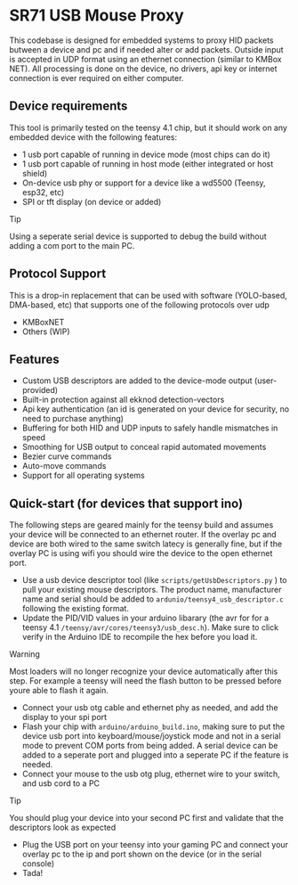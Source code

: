 # SR71 USB Mouse Proxy

This codebase is designed for embedded systems to proxy HID packets butween a device and pc and if needed alter or add packets. Outside input is accepted in UDP format using an ethernet connection (similar to KMBox NET). All processing is done on the device, no drivers, api key or internet connection is ever required on either computer. 

## Device requirements

This tool is primarily tested on the teensy 4.1 chip, but it should work on any embedded device with the following features:

- 1 usb port capable of running in device mode (most chips can do it)
- 1 usb port capable of running in host mode (either integrated or host shield)
- On-device usb phy or support for a device like a wd5500 (Teensy, esp32, etc)
- SPI or tft display (on device or added)
> [!TIP]
> Using a seperate serial device is supported to debug the build without adding a com port to the main PC.

## Protocol Support

This is a drop-in replacement that can be used with software (YOLO-based, DMA-based, etc) that supports one of the following protocols over udp

- KMBoxNET
- Others (WIP)

## Features

- Custom USB descriptors are added to the device-mode output (user-provided)
- Built-in protection against all ekknod detection-vectors
- Api key authentication (an id is generated on your device for security, no need to purchase anything)
- Buffering for both HID and UDP inputs to safely handle mismatches in speed
- Smoothing for USB output to conceal rapid automated movements
- Bezier curve commands
- Auto-move commands
- Support for all operating systems

## Quick-start (for devices that support ino)

The following steps are geared mainly for the teensy build and assumes your device will be connected to an ethernet router. If the overlay pc and device are both wired to the same switch latecy is generally fine, but if the overlay PC is using wifi you should wire the device to the open ethernet port.

- Use a usb device descriptor tool (like `scripts/getUsbDescriptors.py` ) to pull your existing mouse descriptors. The product name, manufacturer name and serial should be added to `ardunio/teensy4_usb_descriptor.c` following the existing format. 
- Update the PID/VID values in your arduino libarary (the avr for for a teensy 4.1 `/teensy/avr/cores/teensy3/usb_desc.h`). Make sure to click verify in the Arduino IDE to recompile the hex before you load it. 
> [!WARNING]  
> Most loaders will no longer recognize your device automatically after this step. For example a teensy will need the flash button to be pressed before youre able to flash it again. 
- Connect your usb otg cable and ethernet phy as needed, and add the display to your spi port
- Flash your chip with `arduino/arduino_build.ino`, making sure to put the device usb port into keyboard/mouse/joystick mode and not in a serial mode to prevent COM ports from being added. A serial device can be added to a seperate port and plugged into a seperate PC if the feature is needed.
- Connect your mouse to the usb otg plug, ethernet wire to your switch, and usb cord to a PC
> [!TIP]
> You should plug your device into your second PC first and validate that the descriptors look as expected
- Plug the USB port on your teensy into your gaming PC and connect your overlay pc to the ip and port shown on the device (or in the serial console)
- Tada!
